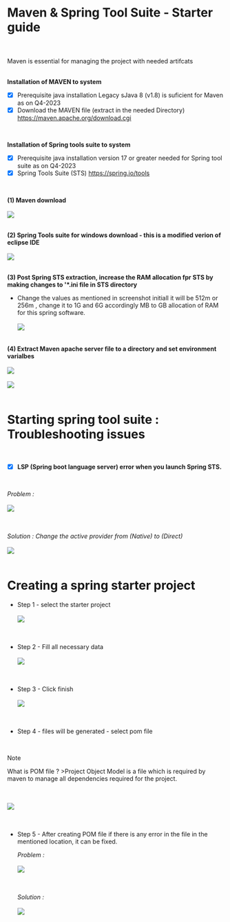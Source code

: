 # Maven & Spring Tool Suite - Starter guide

</br>
</br>
Maven is essential for managing the project with needed artifcats 
</br>
</br>

**Installation of MAVEN to system**

- [X] Prerequisite java installation Legacy sJava 8 (v1.8) is suficient for Maven as on Q4-2023 
- [X] Download the MAVEN file (extract in the needed Directory) https://maven.apache.org/download.cgi

</br>

**Installation of Spring tools suite to system**

- [X] Prerequisite java installation version 17 or greater needed for Spring tool suite as on Q4-2023 
- [X] Spring Tools Suite (STS) https://spring.io/tools

</br>

**(1) Maven download**
   </br>
   </br>
    <img src="./files/1-maven.png" >
   </br>
   </br>
   
**(2) Spring Tools suite for windows download - this is a modified verion of eclipse IDE**
   </br>
   </br>
    <img src="./files/2-sts.png" >
   </br>
   </br>
   
**(3) Post Spring STS extraction, increase the RAM allocation fpr STS by making changes to '*.ini file in STS directory**

- Change the values as mentioned in screenshot initiall it will be 512m or 256m , change it to 1G and 6G accordingly MB to GB allocation of RAM for this spring software.
   </br>
   </br>
    <img src="./files/3-sts.png" >
   </br>
   </br>

**(4) Extract Maven apache server file to a directory and set environment varialbes**
   </br>
   </br>
   <img src="./files/maven_path.png" >
   </br>
   </br>
   <img src="./files/env_variables.png" >
   </br>
   </br>

   
# Starting spring tool suite : Troubleshooting issues

</br>

- [x] **LSP (Spring boot language server) error when you launch Spring STS.**
  
   </br>
   
*Problem :*
   </br>
   </br>
    <img src="./files/sts_error_1.jpg" >
   </br>
   </br>
   </br>
      
*Solution : Change the active provider from (Native) to (Direct)*
   </br>
   </br>
    <img src="./files/sts_error_fix.jpg" >
   </br>
   </br>


# Creating a spring starter project

- Step 1 - select the starter project 
   </br>
   </br>
    <img src="./files/sts_starter.png" >
   </br>
   </br>
   </br>
- Step 2 - Fill all necessary data
   </br>
   </br>
    <img src="./files/sts_starter_2.png" >
   </br>
   </br>
   </br>
- Step 3 - Click finish
   </br>
   </br>
    <img src="./files/sts_starter_3.png" >
   </br>
   </br>
   </br>
  
- Step 4 - files will be generated - select pom file

</br>

> [!NOTE]   
   > What is POM file ?  >Project Object Model is a file which is required by maven to manage all dependencies required for the project.
   
   </br>
   </br>
    <img src="./files/pom.png" >
   </br>
   </br>
   </br>

- Step 5 - After creating POM file if there is any error in the file in the mentioned location, it can be fixed.

   *Problem :*
   </br>
   </br>
    <img src="./files/xml_error.png" >
   </br>
   </br>
   </br>

   *Solution :*
   </br>
   </br>
    <img src="./files/sts_error_fix_2.jpg" >
   </br>
   </br>
   </br>
